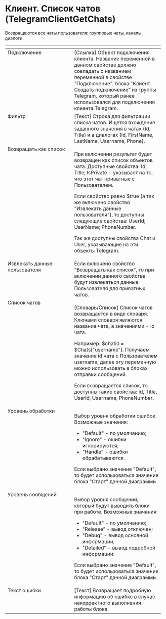 # Клиент. Список чатов (TelegramClientGetChats)

Возвращаются все чаты пользователя: групповые чаты, каналы, диалоги.

<table data-header-hidden><thead><tr><th width="239" valign="top"></th><th width="321" valign="top"></th></tr></thead><tbody><tr><td valign="top">Подключение</td><td valign="top">[Ссылка] Объект подключения клиента. Название переменной в данном свойстве должно совпадать с названием переменной в свойстве "Подключение", блока "Клиент. Создать подключение" из группы Telegram, который ранее использовался для подключения клиента Telegram.</td></tr><tr><td valign="top">Фильтр</td><td valign="top">[Текст] Строка для фильтрации списка чатов. Ищется вхождение заданного значения в чатах (Id, Title) и в диалогах (Id, FirstName, LastName, Username, Phone).</td></tr><tr><td valign="top">Возвращать как список</td><td valign="top"><p>При включении результат будет возвращен как список объектов чата. Доступные свойства: Id; Title; IsPrivate - указывает на то, что этот чат приватные с Пользователем. </p><p>Если свойство равно $true (а так же включено свойство "Извлекать данные пользователя"), то доступны следующие свойства: UserId; UserName; PhoneNumber. </p><p>Так же доступны свойства Chat и User, указывающие на эти объекты Telegram.</p></td></tr><tr><td valign="top">Извлекать данные пользователя</td><td valign="top">Если включено свойство "Возвращать как список", то при включении данного свойства будут извлекаться данные Пользователя для приватных чатов.</td></tr><tr><td valign="top">Список чатов</td><td valign="top"><p>[Словарь/Список] Список чатов возвращается в виде словаря. Ключами словаря являются название чата, а значениями - id чата. </p><p>Например: $chatid = $Chats["username"]. Получаем значение id чата с Пользователем username, далее эту переменную можно использовать в блоках отправки сообщений. </p><p>Если возвращается список, то доступны такие свойства: Id, Title, UserId, Username, PhoneNumber.</p></td></tr><tr><td valign="top">Уровень обработки</td><td valign="top"><p>Выбор уровня обработки ошибок. Возможные значения: </p><ul><li>"Default" - по умолчанию; </li><li>"Ignore" - ошибки игнорируются; </li><li>"Handle" - ошибки обрабатываются. </li></ul><p>Если выбрано значение "Default", то будет использоваться значение блока "Старт" данной диаграммы.</p></td></tr><tr><td valign="top">Уровень сообщений</td><td valign="top"><p>Выбор уровня сообщений, который будут выводить блоки при работе. Возможные значения: </p><ul><li>"Default" - по умолчанию; </li><li>"Release" - вывод отключен; </li><li>"Debug" - вывод основной информации; </li><li>"Detailed" - вывод подробной информации. </li></ul><p>Если выбрано значение "Default", то будет использоваться значение блока "Старт" данной диаграммы.</p></td></tr><tr><td valign="top">Текст ошибки</td><td valign="top">[Текст] Возвращает подробную информацию об ошибке в случае некорректного выполнения работы блока.</td></tr></tbody></table>

